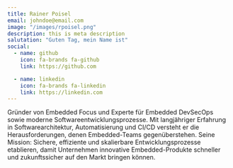 ```yaml
---
title: Rainer Poisel
email: johndoe@email.com
image: "/images/rpoisel.png"
description: this is meta description
salutation: "Guten Tag, mein Name ist"
social:
  - name: github
    icon: fa-brands fa-github
    link: https://github.com

  - name: linkedin
    icon: fa-brands fa-linkedin
    link: https://linkedin.com
---
```


Gründer von Embedded Focus und Experte für Embedded DevSecOps sowie moderne Softwareentwicklungsprozesse. Mit langjähriger Erfahrung in Softwarearchitektur, Automatisierung und CI/CD versteht er die Herausforderungen, denen Embedded-Teams gegenüberstehen. Seine Mission: Sichere, effiziente und skalierbare Entwicklungsprozesse etablieren, damit Unternehmen innovative Embedded-Produkte schneller und zukunftssicher auf den Markt bringen können.
